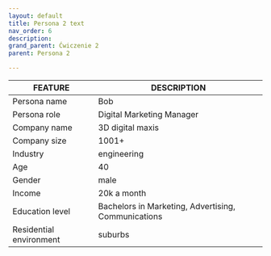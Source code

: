 ```yaml
---
layout: default
title: Persona 2 text
nav_order: 6
description: 
grand_parent: Ćwiczenie 2
parent: Persona 2

---
```

| FEATURE     | DESCRIPTION |
| ----------- | ----------- |
|Persona name     | Bob       |
| Persona role  | Digital Marketing Manager     |
| Company name  | 3D digital maxis        |
|Company size | 1001+      |
| Industry | engineering       |
| Age   | 40       |
| Gender   |  male   |
| Income   |  20k a month       |
| Education level   | Bachelors in Marketing, Advertising, Communications      |
| Residential environment   | suburbs        |
